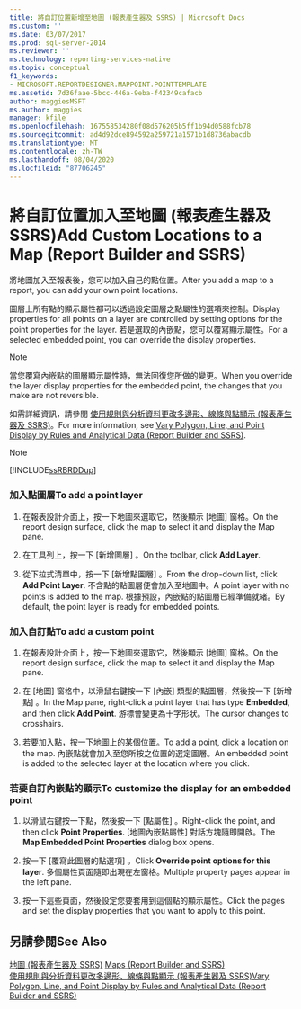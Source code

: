 ```yaml
---
title: 將自訂位置新增至地圖 (報表產生器及 SSRS) | Microsoft Docs
ms.custom: ''
ms.date: 03/07/2017
ms.prod: sql-server-2014
ms.reviewer: ''
ms.technology: reporting-services-native
ms.topic: conceptual
f1_keywords:
- MICROSOFT.REPORTDESIGNER.MAPPOINT.POINTTEMPLATE
ms.assetid: 7d36faae-5bcc-446a-9eba-f42349cafacb
author: maggiesMSFT
ms.author: maggies
manager: kfile
ms.openlocfilehash: 167558534280f08d576205b5ff1b94d0588fcb78
ms.sourcegitcommit: ad4d92dce894592a259721a1571b1d8736abacdb
ms.translationtype: MT
ms.contentlocale: zh-TW
ms.lasthandoff: 08/04/2020
ms.locfileid: "87706245"
---
```

# <a name="add-custom-locations-to-a-map-report-builder-and-ssrs"></a><span data-ttu-id="e22c6-102">將自訂位置加入至地圖 (報表產生器及 SSRS)</span><span class="sxs-lookup"><span data-stu-id="e22c6-102">Add Custom Locations to a Map (Report Builder and SSRS)</span></span>
  <span data-ttu-id="e22c6-103">將地圖加入至報表後，您可以加入自己的點位置。</span><span class="sxs-lookup"><span data-stu-id="e22c6-103">After you add a map to a report, you can add your own point locations.</span></span>  
  
 <span data-ttu-id="e22c6-104">圖層上所有點的顯示屬性都可以透過設定圖層之點屬性的選項來控制。</span><span class="sxs-lookup"><span data-stu-id="e22c6-104">Display properties for all points on a layer are controlled by setting options for the point properties for the layer.</span></span> <span data-ttu-id="e22c6-105">若是選取的內嵌點，您可以覆寫顯示屬性。</span><span class="sxs-lookup"><span data-stu-id="e22c6-105">For a selected embedded point, you can override the display properties.</span></span>  
  
> [!NOTE]  
>  <span data-ttu-id="e22c6-106">當您覆寫內嵌點的圖層顯示屬性時，無法回復您所做的變更。</span><span class="sxs-lookup"><span data-stu-id="e22c6-106">When you override the layer display properties for the embedded point, the changes that you make are not reversible.</span></span>  
  
 <span data-ttu-id="e22c6-107">如需詳細資訊，請參閱 [使用規則與分析資料更改多邊形、線條與點顯示 &#40;報表產生器及 SSRS&#41;](vary-polygon-line-and-point-display-by-rules-and-analytical-data.md)。</span><span class="sxs-lookup"><span data-stu-id="e22c6-107">For more information, see [Vary Polygon, Line, and Point Display by Rules and Analytical Data &#40;Report Builder and SSRS&#41;](vary-polygon-line-and-point-display-by-rules-and-analytical-data.md).</span></span>  
  
> [!NOTE]  
>  [!INCLUDE[ssRBRDDup](../../includes/ssrbrddup-md.md)]  
  
### <a name="to-add-a-point-layer"></a><span data-ttu-id="e22c6-108">加入點圖層</span><span class="sxs-lookup"><span data-stu-id="e22c6-108">To add a point layer</span></span>  
  
1.  <span data-ttu-id="e22c6-109">在報表設計介面上，按一下地圖來選取它，然後顯示 [地圖] 窗格。</span><span class="sxs-lookup"><span data-stu-id="e22c6-109">On the report design surface, click the map to select it and display the Map pane.</span></span>  
  
2.  <span data-ttu-id="e22c6-110">在工具列上，按一下 [新增圖層]  。</span><span class="sxs-lookup"><span data-stu-id="e22c6-110">On the toolbar, click **Add Layer**.</span></span>  
  
3.  <span data-ttu-id="e22c6-111">從下拉式清單中，按一下 [新增點圖層]  。</span><span class="sxs-lookup"><span data-stu-id="e22c6-111">From the drop-down list, click **Add Point Layer**.</span></span> <span data-ttu-id="e22c6-112">不含點的點圖層便會加入至地圖中。</span><span class="sxs-lookup"><span data-stu-id="e22c6-112">A point layer with no points is added to the map.</span></span> <span data-ttu-id="e22c6-113">根據預設，內嵌點的點圖層已經準備就緒。</span><span class="sxs-lookup"><span data-stu-id="e22c6-113">By default, the point layer is ready for embedded points.</span></span>  
  
### <a name="to-add-a-custom-point"></a><span data-ttu-id="e22c6-114">加入自訂點</span><span class="sxs-lookup"><span data-stu-id="e22c6-114">To add a custom point</span></span>  
  
1.  <span data-ttu-id="e22c6-115">在報表設計介面上，按一下地圖來選取它，然後顯示 [地圖] 窗格。</span><span class="sxs-lookup"><span data-stu-id="e22c6-115">On the report design surface, click the map to select it and display the Map pane.</span></span>  
  
2.  <span data-ttu-id="e22c6-116">在 [地圖] 窗格中，以滑鼠右鍵按一下 [內嵌]  類型的點圖層，然後按一下 [新增點]  。</span><span class="sxs-lookup"><span data-stu-id="e22c6-116">In the Map pane, right-click a point layer that has type **Embedded**, and then click **Add Point**.</span></span> <span data-ttu-id="e22c6-117">游標會變更為十字形狀。</span><span class="sxs-lookup"><span data-stu-id="e22c6-117">The cursor changes to crosshairs.</span></span>  
  
3.  <span data-ttu-id="e22c6-118">若要加入點，按一下地圖上的某個位置。</span><span class="sxs-lookup"><span data-stu-id="e22c6-118">To add a point, click a location on the map.</span></span> <span data-ttu-id="e22c6-119">內嵌點就會加入至您所按之位置的選定圖層。</span><span class="sxs-lookup"><span data-stu-id="e22c6-119">An embedded point is added to the selected layer at the location where you click.</span></span>  
  
### <a name="to-customize-the-display-for-an-embedded-point"></a><span data-ttu-id="e22c6-120">若要自訂內嵌點的顯示</span><span class="sxs-lookup"><span data-stu-id="e22c6-120">To customize the display for an embedded point</span></span>  
  
1.  <span data-ttu-id="e22c6-121">以滑鼠右鍵按一下點，然後按一下 [點屬性]  。</span><span class="sxs-lookup"><span data-stu-id="e22c6-121">Right-click the point, and then click **Point Properties**.</span></span> <span data-ttu-id="e22c6-122">[地圖內嵌點屬性]  對話方塊隨即開啟。</span><span class="sxs-lookup"><span data-stu-id="e22c6-122">The **Map Embedded Point Properties** dialog box opens.</span></span>  
  
2.  <span data-ttu-id="e22c6-123">按一下 [覆寫此圖層的點選項]  。</span><span class="sxs-lookup"><span data-stu-id="e22c6-123">Click **Override point options for this layer**.</span></span> <span data-ttu-id="e22c6-124">多個屬性頁面隨即出現在左窗格。</span><span class="sxs-lookup"><span data-stu-id="e22c6-124">Multiple property pages appear in the left pane.</span></span>  
  
3.  <span data-ttu-id="e22c6-125">按一下這些頁面，然後設定您要套用到這個點的顯示屬性。</span><span class="sxs-lookup"><span data-stu-id="e22c6-125">Click the pages and set the display properties that you want to apply to this point.</span></span>  
  
## <a name="see-also"></a><span data-ttu-id="e22c6-126">另請參閱</span><span class="sxs-lookup"><span data-stu-id="e22c6-126">See Also</span></span>  
 <span data-ttu-id="e22c6-127">[地圖 &#40;報表產生器及 SSRS&#41;](maps-report-builder-and-ssrs.md) </span><span class="sxs-lookup"><span data-stu-id="e22c6-127">[Maps &#40;Report Builder and SSRS&#41;](maps-report-builder-and-ssrs.md) </span></span>  
 [<span data-ttu-id="e22c6-128">使用規則與分析資料更改多邊形、線條與點顯示 &#40;報表產生器及 SSRS&#41;</span><span class="sxs-lookup"><span data-stu-id="e22c6-128">Vary Polygon, Line, and Point Display by Rules and Analytical Data &#40;Report Builder and SSRS&#41;</span></span>](vary-polygon-line-and-point-display-by-rules-and-analytical-data.md)  
  
  
